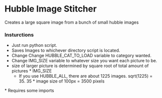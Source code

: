 # Hubble Image Stitcher
Creates a large square image from a bunch of small hubble images

### Insturctions
- Just run python script.
- Saves Images to whichever directory script is located.
- Change Change HUBBLE_CAT_TO_LOAD variable to category wanted.
- Change IMG_SIZE variable to whatever size you want each picture to be.
- size of larger picture is determined by square root of total amount of pictures * IMG_SIZE
    - If you use HUBBLE_ALL, there are about 1225 images. sqrt(1225) = 35. 35 * image size of 100px = 3500 pixels


\* Requires some imports